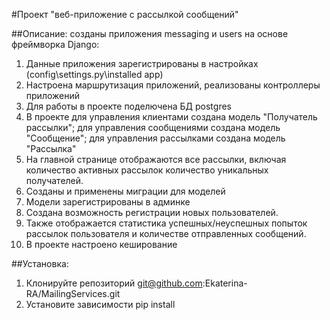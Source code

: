#Проект "веб-приложение с рассылкой сообщений"

##Описание: созданы приложения messaging  и users на основе фреймворка Django:
1. Данные приложения зарегистрированы в настройках (config\settings.py\installed app)
2. Настроена маршрутизация приложений, реализованы контроллеры приложений
4. Для работы в проекте поделючена БД postgres
5. В проекте для управления клиентами создана модель "Получатель рассылки"; для управления сообщениями создана модель "Сообщение"; для управления рассылками создана модель "Рассылка"
6. На главной странице отображаются все рассылки, включая количество активных рассылок количество уникальных получателей.
7. Созданы и применены миграции для моделей
8. Модели зарегистрированы в админке
9. Создана возможность регистрации новых пользователей.
10. Также отображается статистика успешных/неуспешных попыток рассылок пользователя и количестве отправленных сообщений.
11. В проекте настроено кеширование

##Установка:
1. Клонируйте репозиторий git@github.com:Ekaterina-RA/MailingServices.git
2. Установите зависимости pip install
